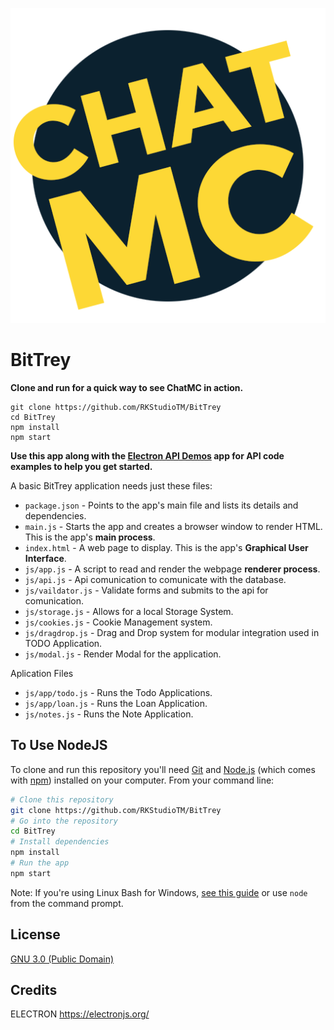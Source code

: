 ![alt text](https://raw.githubusercontent.com/RKStudioTM/ChatMC/master/icons/icon.png)
# BitTrey

**Clone and run for a quick way to see ChatMC in action.**
```
git clone https://github.com/RKStudioTM/BitTrey
cd BitTrey
npm install
npm start
```

**Use this app along with the [Electron API Demos](http://electron.atom.io/#get-started) app for API code examples to help you get started.**

A basic BitTrey application needs just these files:

- `package.json` - Points to the app's main file and lists its details and dependencies.
- `main.js` - Starts the app and creates a browser window to render HTML. This is the app's **main process**.
- `index.html` - A web page to display. This is the app's **Graphical User Interface**.
- `js/app.js` - A script to read and render the webpage **renderer process**.
- `js/api.js` - Api comunication to comunicate with the database.
- `js/vaildator.js` - Validate forms and submits to the api for comunication.
- `js/storage.js` - Allows for a local Storage System.
- `js/cookies.js` - Cookie Management system.
- `js/dragdrop.js` - Drag and Drop system for modular integration used in TODO Application.
- `js/modal.js` - Render Modal for the application.

Aplication Files

- `js/app/todo.js` - Runs the Todo Applications.
- `js/app/loan.js` - Runs the Loan Application.
- `js/notes.js` - Runs the Note Application.





## To Use NodeJS

To clone and run this repository you'll need [Git](https://git-scm.com) and [Node.js](https://nodejs.org/en/download/) (which comes with [npm](http://npmjs.com)) installed on your computer. From your command line:

```bash
# Clone this repository
git clone https://github.com/RKStudioTM/BitTrey
# Go into the repository
cd BitTrey
# Install dependencies
npm install
# Run the app
npm start
```


Note: If you're using Linux Bash for Windows, [see this guide](https://www.howtogeek.com/261575/how-to-run-graphical-linux-desktop-applications-from-windows-10s-bash-shell/) or use `node` from the command prompt.


## License

[GNU 3.0 (Public Domain)](LICENSE)

## Credits

ELECTRON
https://electronjs.org/